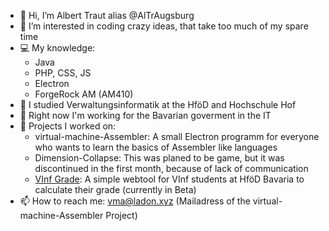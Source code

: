 - 👋 Hi, I’m Albert Traut alias @AlTrAugsburg
- 👀 I’m interested in coding crazy ideas, that take too much of my spare time
- 💻 My knowledge:
  - Java
  - PHP, CSS, JS
  - Electron
  - ForgeRock AM (AM410)
- 🌱 I studied Verwaltungsinformatik at the HföD and Hochschule Hof
- 🏢 Right now I'm working for the Bavarian goverment in the IT
- 📝 Projects I worked on:
  - virtual-machine-Assembler: A small Electron programm for everyone who wants to learn the basics of Assembler like languages
  - Dimension-Collapse: This was planed to be game, but it was discontinued in the first month, because of lack of communication
  - [VInf Grade](https://altraugsburg.github.io/VInf-Grade): A simple webtool for VInf students at HföD Bavaria to calculate their grade (currently in Beta)
- 📫 How to reach me: vma@ladon.xyz (Mailadress of the virtual-machine-Assembler Project)

<!---
AlTrAugsburg/AlTrAugsburg is a ✨ special ✨ repository because its `README.md` (this file) appears on your GitHub profile.
You can click the Preview link to take a look at your changes.
--->
